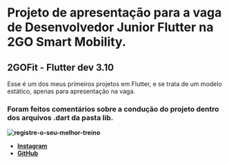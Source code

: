 # Projeto de apresentação para a vaga de Desenvolvedor Junior Flutter na 2GO Smart Mobility.
## 2GOFit - Flutter dev 3.10

Esse é um dos meus primeiros projetos em Flutter, e se trata de um modelo estático, apenas para apresentação na vaga. 
### Foram feitos comentários sobre a condução do projeto dentro dos arquivos .dart da pasta <b>lib<b>.

![registre-o-seu-melhor-treino](https://user-images.githubusercontent.com/61065553/213052411-2fcf9ae8-b82e-4ed1-aba9-02390c8e99ee.jpg)

- [Instagram](https://www.instagram.com/gabrielvianna__/)
- [GitHub](https://github.com/gabrielviannadev)
